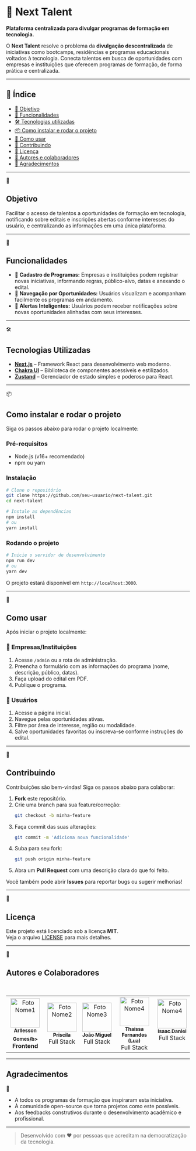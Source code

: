 # 🚀 Next Talent

**Plataforma centralizada para divulgar programas de formação em tecnologia.**

O **Next Talent** resolve o problema da **divulgação descentralizada** de iniciativas como bootcamps, residências e programas educacionais voltados à tecnologia. Conecta talentos em busca de oportunidades com empresas e instituições que oferecem programas de formação, de forma prática e centralizada.

---

## 📌 Índice

- [🎯 Objetivo](#objetivo)
- [🧩 Funcionalidades](#funcionalidades)
- [🛠 Tecnologias utilizadas](#tecnologias-utilizadas)
- [📦 Como instalar e rodar o projeto](#como-instalar-e-rodar-o-projeto)
- [🚀 Como usar](#como-usar)
- [🤝 Contribuindo](#contribuindo)
- [📝 Licença](#licença)
- [👥 Autores e colaboradores](#autores-e-colaboradores)
- [🙏 Agradecimentos](#agradecimentos)

---
🎯
## Objetivo

Facilitar o acesso de talentos a oportunidades de formação em tecnologia, notificando sobre editais e inscrições abertas conforme interesses do usuário, e centralizando as informações em uma única plataforma.

---
🧩
## Funcionalidades

- 🏢 **Cadastro de Programas:** Empresas e instituições podem registrar novas iniciativas, informando regras, público-alvo, datas e anexando o edital.
- 👥 **Navegação por Oportunidades:** Usuários visualizam e acompanham facilmente os programas em andamento.
- 🔔 **Alertas Inteligentes:** Usuários podem receber notificações sobre novas oportunidades alinhadas com seus interesses.

---
🛠
## Tecnologias Utilizadas

- [**Next.js**](https://nextjs.org/) – Framework React para desenvolvimento web moderno.
- [**Chakra UI**](https://chakra-ui.com/) – Biblioteca de componentes acessíveis e estilizados.
- [**Zustand**](https://zustand-demo.pmnd.rs/) – Gerenciador de estado simples e poderoso para React.

---
📦
## Como instalar e rodar o projeto

Siga os passos abaixo para rodar o projeto localmente:

### Pré-requisitos

- Node.js (v16+ recomendado)
- npm ou yarn

### Instalação

```bash
# Clone o repositório
git clone https://github.com/seu-usuario/next-talent.git
cd next-talent

# Instale as dependências
npm install
# ou
yarn install
```

### Rodando o projeto

```bash
# Inicie o servidor de desenvolvimento
npm run dev
# ou
yarn dev
```

O projeto estará disponível em `http://localhost:3000`.

---
🚀
## Como usar

Após iniciar o projeto localmente:

### 🏢 Empresas/Instituições

1. Acesse `/admin` ou a rota de administração.
2. Preencha o formulário com as informações do programa (nome, descrição, público, datas).
3. Faça upload do edital em PDF.
4. Publique o programa.

### 👤 Usuários

1. Acesse a página inicial.
2. Navegue pelas oportunidades ativas.
3. Filtre por área de interesse, região ou modalidade.
4. Salve oportunidades favoritas ou inscreva-se conforme instruções do edital.

---
🤝
## Contribuindo

Contribuições são bem-vindas! Siga os passos abaixo para colaborar:

1. **Fork** este repositório.
2. Crie uma branch para sua feature/correção:
   ```bash
   git checkout -b minha-feature
   ```
3. Faça commit das suas alterações:
   ```bash
   git commit -m 'Adiciona nova funcionalidade'
   ```
4. Suba para seu fork:
   ```bash
   git push origin minha-feature
   ```
5. Abra um **Pull Request** com uma descrição clara do que foi feito.

Você também pode abrir **Issues** para reportar bugs ou sugerir melhorias!

---
📝
## Licença

Este projeto está licenciado sob a licença **MIT**.  
Veja o arquivo [LICENSE](LICENSE) para mais detalhes.

---
👥
## Autores e Colaboradores

<table>
  <tr>
    <td align="center">
      <a href="https://github.com/arllekws">
        <img src="https://avatars.githubusercontent.com/arllekws" width="80px;" alt="Foto Nome1"/>
        <br /><sub><b>Arllesson Gomes/b></sub>
      </a>
      <br />Frontend
    </td>
    <td align="center">
      <a href="https://github.com/PriscilaMdeLima">
        <img src="https://avatars.githubusercontent.com/PriscilaMdeLima" width="80px;" alt="Foto Nome2"/>
        <br /><sub><b>Priscila</b></sub>
      </a>
      <br />Full Stack
    </td>
    <td align="center">
      <a href="https://github.com/Joao-Miguel-F">
        <img src="https://avatars.githubusercontent.com/Joao-Miguel-F" width="80px;" alt="Foto Nome3"/>
        <br /><sub><b>João Miguel</b></sub>
      </a>
      <br />Full Stack
    </td>
    <td align="center">
      <a href="https://github.com/tfsLua">
        <img src="https://avatars.githubusercontent.com/tfsLua" width="80px;" alt="Foto Nome4"/>
        <br /><sub><b>Thaissa Fernandes (Lua)</b></sub>
      </a>
      <br />Full Stack
    </td>
    <td align="center">
      <a href="https://github.com/Isaac-Daniel-A-D">
        <img src="https://avatars.githubusercontent.com/Isaac-Daniel-A-D" width="80px;" alt="Foto Nome4"/>
        <br /><sub><b>Isaac Daniel</b></sub>
      </a>
      <br />Full Stack
    </td>
  </tr>
</table>

---

## Agradecimentos
🙏
- A todos os programas de formação que inspiraram esta iniciativa.
- À comunidade open-source que torna projetos como este possíveis.
- Aos feedbacks construtivos durante o desenvolvimento acadêmico e profissional.

---

> Desenvolvido com ❤️ por pessoas que acreditam na democratização da tecnologia.